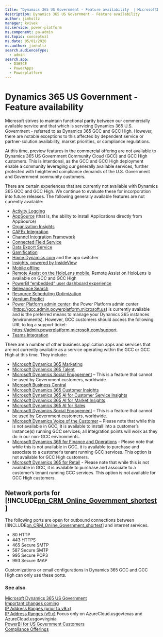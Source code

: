 ```yaml
---
title: "Dynamics 365 US Government - Feature availability  | MicrosoftDocs"
description: Dynamics 365 US Government - Feature availability
author: jimholtz
manager: kvivek
ms.service: power-platform
ms.component: pa-admin
ms.topic: conceptual
ms.date: 05/01/2020
ms.author: jimholtz
search.audienceType: 
  - admin
search.app: 
  - D365CE
  - PowerApps
  - Powerplatform
---
```

# Dynamics 365 US Government - Feature availability 

Microsoft strives to maintain functional parity between our commercially available service and that which is servicing Dynamics 365 U.S. Government - referred to as Dynamics 365 GCC and GCC High. However, there are notable exceptions to this affected by dependent service or partner-solution availability, market priorities, or compliance regulations.

At this time, preview features in the commercial offering are not available to Dynamics 365 US Government Community Cloud (GCC) and GCC High customers. This is intentional, as the GCC and GCC High deployment enable a community leveraging our generally available services, further protected with heightened compliance demands of the U.S. Government and Government community customers.

There are certain experiences that are currently not available with Dynamics 365 GCC and GCC High.  We continue to evaluate these for incorporation into future releases. The following generally available features are not currently available:

- [Activity Logging](enable-use-comprehensive-auditing.md)
- [AppSource](https://appsource.microsoft.com/?product=dynamics-365-business-central%3Bdynamics-365-for-customer-services%3Bdynamics-365-for-field-services%3Bdynamics-365-for-finance-and-operations%3Bdynamics-365-for-project-service-automation%3Bdynamics-365-for-sales) (that is, the ability to install Applications directly from AppSource)
- [Organization Insights](https://appsource.microsoft.com/product/dynamics-365/mscrm.04931187-431c-415d-8777-f7f482ba8095)
- [CAFEx Integration](https://appsource.microsoft.com/product/dynamics-365/cafexliveassistfor365.27ac7522-68b2-44a2-9f36-da66a47e2b19)
- [Channel Integration Framework](https://docs.microsoft.com/dynamics365/customer-service/channel-integration-framework/channel-integration-framework) 
- [Connected Field Service](https://msdn.microsoft.com/library/mt744253.aspx)
- [Data Export Service](https://appsource.microsoft.com/product/dynamics-365/mscrm.44f192ec-e387-436c-886c-879923d8a448)
- [Gamification](https://docs.microsoft.com/dynamics365/customer-engagement/gamification/manage-gamification-in-dynamics-365-online)
- [Home.Dynamics.com](https://home.dynamics.com/) and the app switcher
- [Insights, powered by InsideView](https://appsource.microsoft.com/product/dynamics-365/insideviewinc.b5386882-4312-4d69-879a-23081897c012)
- [Mobile offline](https://docs.microsoft.com/dynamics365/customer-engagement/mobile-app/configure-mobile-offline-synchronization-dynamics-365-phones-tablets)
- [Remote Assist on the HoloLens mobile](https://docs.microsoft.com/dynamics365/mixed-reality/remote-assist/remote-assist-government-community-cloud), Remote Assist on HoloLens is available on GCC and GCC High
- [PowerBI “embedded” user dashboard experience](https://docs.microsoft.com/power-bi/service-connect-to-microsoft-dynamics-crm)
- [Relevance Search](https://docs.microsoft.com/powerapps/user/search-records)
- [Resource Scheduling Optimization](https://docs.microsoft.com/dynamics365/customer-engagement/common-scheduler/resource-scheduling-optimization)
- [Versium Predict](https://docs.microsoft.com/dynamics365/customer-engagement/versium-predict/versium-predict)
- [Power Platform admin center](https://docs.microsoft.com/power-platform/admin/admin-guide): the Power Platform admin center (<https://gcc.admin.powerplatform.microsoft.us>) is currently available and is the preferred means to manage your Dynamics 365 instances (environments). However, GCC customers should access the following URL to log a support ticket: <https://admin.powerplatform.microsoft.com/support>.
- [Teams Integration](https://docs.microsoft.com/dynamics365/teams-integration/teams-integration)

There are a number of other business application apps and services that are not currently available as a service operating within the GCC or GCC High at this time. They include:

- [Microsoft Dynamics 365 Marketing](https://docs.microsoft.com/dynamics365/customer-engagement/marketing/overview)
- [Microsoft Dynamics 365 Talent](https://docs.microsoft.com/dynamics365/unified-operations/talent/)
- [Microsoft Dynamics Social Engagement](https://docs.microsoft.com/dynamics365/customer-engagement/social-engagement/get-started) – This is a feature that cannot be used by Government customers, worldwide.
- [Microsoft Business Central](https://docs.microsoft.com/dynamics365/business-central/index)
- [Microsoft Dynamics 365 Customer Insights](https://docs.microsoft.com/dynamics365/ai/customer-insights/overview)
- [Microsoft Dynamics 365 AI for Customer Service Insights](https://docs.microsoft.com/dynamics365/ai/customer-service-insights/overview)
- [Microsoft Dynamics 365 AI for Market Insights](https://docs.microsoft.com/dynamics365/ai/market-insights/overview)
- [Microsoft Dynamics 365 AI for Sales](https://docs.microsoft.com/dynamics365/ai/sales/overview)
- [Microsoft Dynamics Social Engagement](https://docs.microsoft.com/dynamics365/customer-engagement/social-engagement/get-started) – This is a feature that cannot be used by Government customers, worldwide.
- [Microsoft Dynamics Voice of the Customer](https://docs.microsoft.com/dynamics365/customer-engagement/voice-of-customer/get-feedback-surveys) – Please note that while this is not available in GCC, it is available to install into a customer’s Instance(s) running GCC services; all integration points will work as they do in our non-GCC environments. 
- [Microsoft Dynamics 365 for Finance and Operations](https://docs.microsoft.com/dynamics365/unified-operations/fin-and-ops/) - Please note that while this is not available in GCC, it is available to purchase and associate to a customer’s tenant running GCC services. This option is not available for GCC High customers.
- [Microsoft Dynamics 365 for Retail](https://docs.microsoft.com/dynamics365/unified-operations/retail/) - Please note that while this is not available in GCC, it is available to purchase and associate to a customer’s tenant running GCC services. This option is not available for GCC High customers.

<a name="BKMK_NetworkPorts"></a>   

## Network ports for [!INCLUDE[pn_CRM_Online_Government_shortest](../includes/pn-crm-online-government-shortest.md)]  
 The following ports are open for outbound connections between [!INCLUDE[pn_CRM_Online_Government_shortest](../includes/pn-crm-online-government-shortest.md)] and internet services.  

- 80 HTTP  
- 443 HTTPS  
- 465 Secure SMTP  
- 587 Secure SMTP
- 995 Secure POP3 
- 993 Secure IMAP 

Customizations or email configurations in Dynamics 365 GCC and GCC High can only use these ports.

### See also  
 [Microsoft Dynamics 365 US Government](microsoft-dynamics-365-government.md)<br/>
 [Important changes coming](../important-changes-coming.md)<br/>
 [IP Address Ranges (prior to v9.x)](https://support.microsoft.com/help/2728473/microsoft-dynamics-crm-online-ip-address-ranges)<br/>
 [IP Address Ranges (v9.x)](https://www.microsoft.com/download/confirmation.aspx?id=57063) Focus only on AzureCloud.usgovtexas and AzureCloud.usgovvirginia <br/>
 [PowerBI for US Government Customers](https://docs.microsoft.com/power-bi/service-govus-overview)<br/>
 [Compliance Offerings](https://www.microsoft.com/trustcenter/compliance/complianceofferings?product=Dynamics365)
